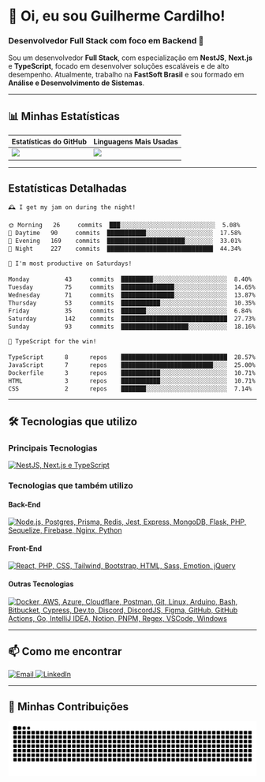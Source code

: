 # 👋 Oi, eu sou Guilherme Cardilho!

### Desenvolvedor Full Stack com foco em Backend 🚀

Sou um desenvolvedor **Full Stack**, com especialização em **NestJS**, **Next.js** e **TypeScript**, focado em desenvolver soluções escaláveis e de alto desempenho. Atualmente, trabalho na **FastSoft Brasil** e sou formado em **Análise e Desenvolvimento de Sistemas**.

---

## 📊 Minhas Estatísticas

| Estatísticas do GitHub | Linguagens Mais Usadas |
|------------------------|------------------------|
| <img src="https://github-readme-stats-nine-gamma-40.vercel.app/api?username=guicardilho&locale=pt-BR&hide_rank=true&rank_icon=github&show_icons=true&include_all_commits=true&hide=stars,issues,contribs&show=prs_merged&api_domain=https://github-readme-stats-nine-gamma-40.vercel.app&theme=dark" width="650"/> | <img src="https://github-readme-stats.vercel.app/api/top-langs/?username=guicardilho&layout=compact&theme=dark&include_all_commits=true&locale=pt-BR" width="340"/> |


---

## Estatísticas Detalhadas

<!-- README-STATS:START -->

```
🕰️ I get my jam on during the night!

🌞 Morning  	26     commits	███░░░░░░░░░░░░░░░░░░░░░░░░░░░	5.08%
🌆 Daytime  	90     commits	███████████░░░░░░░░░░░░░░░░░░░	17.58%
🌃 Evening  	169    commits	██████████████████████░░░░░░░░	33.01%
🌙 Night    	227    commits	██████████████████████████████	44.34%
```

```
📅 I'm most productive on Saturdays!

Monday      	43     commits	█████████░░░░░░░░░░░░░░░░░░░░░	8.40%
Tuesday     	75     commits	███████████████░░░░░░░░░░░░░░░	14.65%
Wednesday   	71     commits	███████████████░░░░░░░░░░░░░░░	13.87%
Thursday    	53     commits	███████████░░░░░░░░░░░░░░░░░░░	10.35%
Friday      	35     commits	███████░░░░░░░░░░░░░░░░░░░░░░░	6.84%
Saturday    	142    commits	██████████████████████████████	27.73%
Sunday      	93     commits	███████████████████░░░░░░░░░░░	18.16%
```

```
🧪 TypeScript for the win!

TypeScript  	8      repos	██████████████████████████████	28.57%
JavaScript  	7      repos	██████████████████████████░░░░	25.00%
Dockerfile  	3      repos	███████████░░░░░░░░░░░░░░░░░░░	10.71%
HTML        	3      repos	███████████░░░░░░░░░░░░░░░░░░░	10.71%
CSS         	2      repos	███████░░░░░░░░░░░░░░░░░░░░░░░	7.14%
```

<!-- README-STATS:END -->

---

## 🛠️ Tecnologias que utilizo

### **Principais Tecnologias**
[![NestJS, Next.js e TypeScript](https://skillicons.dev/icons?i=nestjs,nextjs,typescript&theme=dark)](https://skillicons.dev)

### **Tecnologias que também utilizo**

#### **Back-End**
[![Node.js, Postgres, Prisma, Redis, Jest, Express, MongoDB, Flask, PHP, Sequelize, Firebase, Nginx, Python](https://skillicons.dev/icons?i=nodejs,postgres,prisma,redis,jest,express,mongodb,flask,php,sequelize,firebase,nginx,py&theme=dark)](https://skillicons.dev)

#### **Front-End**
[![React, PHP, CSS, Tailwind, Bootstrap, HTML, Sass, Emotion, jQuery](https://skillicons.dev/icons?i=react,php,css,tailwind,bootstrap,html,sass,emotion,jquery&theme=dark)](https://skillicons.dev)

#### **Outras Tecnologias**
[![Docker, AWS, Azure, Cloudflare, Postman, Git, Linux, Arduino, Bash, Bitbucket, Cypress, Dev.to, Discord, DiscordJS, Figma, GitHub, GitHub Actions, Go, IntelliJ IDEA, Notion, PNPM, Regex, VSCode, Windows](https://skillicons.dev/icons?i=docker,aws,azure,cloudflare,postman,git,linux,arduino,bash,bitbucket,cypress,devto,discord,discordjs,figma,github,githubactions,go,idea,notion,pnpm,regex,vscode,windows&theme=dark)](https://skillicons.dev)

---

## 📫 Como me encontrar

<p align="start">
  <a href="mailto:gui_cardilho@hotmail.com">
    <img src="https://img.shields.io/badge/-Email-%23333?style=for-the-badge&logo=gmail&logoColor=white" alt="Email">
  </a>
  <a href="https://www.linkedin.com/in/guilherme-cardilho" target="_blank">
    <img src="https://img.shields.io/badge/-LinkedIn-%230077B5?style=for-the-badge&logo=linkedin&logoColor=white" alt="LinkedIn">
  </a>
</p>

---

## 🐍 Minhas Contribuições

<picture>
  <source media="(prefers-color-scheme: dark)" srcset="https://raw.githubusercontent.com/GuiCardilho/GuiCardilho/output/github-snake-dark.svg" />
  <source media="(prefers-color-scheme: light)" srcset="https://raw.githubusercontent.com/GuiCardilho/GuiCardilho/output/github-snake.svg" />
  <img alt="github-snake" src="https://raw.githubusercontent.com/GuiCardilho/GuiCardilho/output/github-snake.svg" />
</picture>
